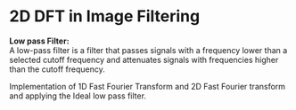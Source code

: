 # 2D DFT in Image Filtering
<b>Low pass Filter:</b>
<br/>
A low-pass filter is a filter that passes signals with a frequency lower than a selected cutoff frequency and attenuates signals with frequencies higher than the cutoff frequency.


Implementation of 1D Fast Fourier Transform and 2D Fast Fourier transform and applying the Ideal low pass filter.

